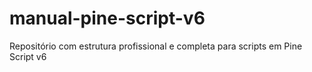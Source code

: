 # manual-pine-script-v6
Repositório com estrutura profissional e completa para scripts em Pine Script v6
